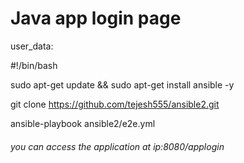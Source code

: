 # Java app login page



user_data:

#!/bin/bash

sudo apt-get update && sudo apt-get install ansible -y

git clone https://github.com/tejesh555/ansible2.git

ansible-playbook ansible2/e2e.yml

###### you can access the application at ip:8080/applogin ######




